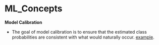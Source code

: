 # ML_Concepts

**Model Calibration**

- The goal of model calibration is to ensure that the estimated class probabilities are consistent with what would naturally occur. [example](https://www.tidyverse.org/blog/2022/11/model-calibration/).

